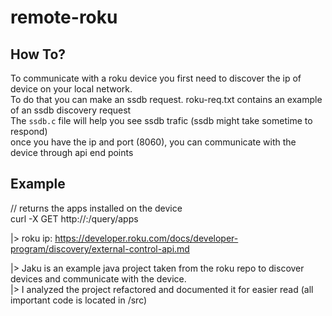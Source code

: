 # remote-roku

## How To?
To communicate with a roku device you first need to discover the ip of device on your local network.<br/>
To do that you can make an ssdb request. roku-req.txt contains an example of an ssdb discovery request <br/>
The `ssdb.c` file will help you see ssdb trafic (ssdb might take sometime to respond) <br/>
once you have the ip and port (8060), you can communicate with the device through api end points <br/>


## Example

// returns the apps installed on the device <br/>
curl -X GET http://<ip>:<port>/query/apps <br/>


|> roku ip: https://developer.roku.com/docs/developer-program/discovery/external-control-api.md <br/>

|> Jaku is an example java project taken from the roku repo to discover devices and communicate with the device. <br/>
|> I analyzed the project refactored and documented it for easier read (all important code is located in /src) <br/>
